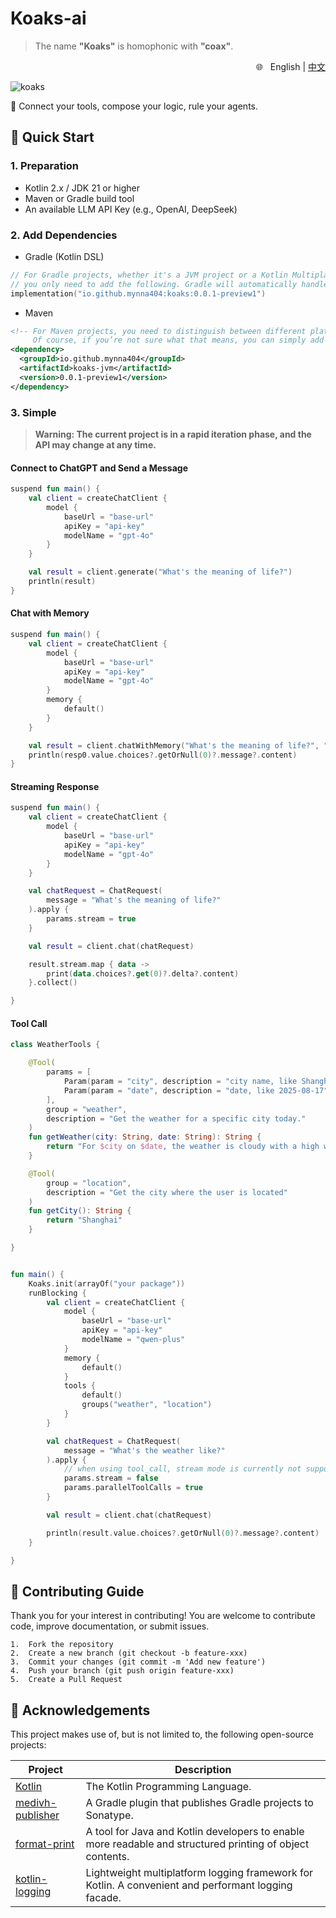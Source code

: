 # Koaks-ai  

> The name **"Koaks"** is homophonic with **"coax"**.  

<div align="right">
🌐 &nbsp English | <a href="/README-zh.md">中文</a>
</div>

![koaks](https://socialify.git.ci/koaks-ai/koaks/image?custom_description=Connect+your+tools%2C+compose+your+logic.&description=1&font=JetBrains+Mono&forks=1&issues=1&language=1&name=1&owner=1&pattern=Circuit+Board&pulls=1&stargazers=1&theme=Light)

🧩 Connect your tools, compose your logic, rule your agents.


## 🚀 Quick Start

### 1. Preparation

* Kotlin 2.x / JDK 21 or higher
* Maven or Gradle build tool
* An available LLM API Key (e.g., OpenAI, DeepSeek)

### 2. Add Dependencies

- Gradle (Kotlin DSL)  
```kotlin
// For Gradle projects, whether it's a JVM project or a Kotlin Multiplatform project, 
// you only need to add the following. Gradle will automatically handle platform adaptation.
implementation("io.github.mynna404:koaks:0.0.1-preview1")

```

- Maven  
```xml
<!-- For Maven projects, you need to distinguish between different platforms yourself. 
     Of course, if you’re not sure what that means, you can simply add the following to your pom.xml. -->
<dependency>
  <groupId>io.github.mynna404</groupId>
  <artifactId>koaks-jvm</artifactId>
  <version>0.0.1-preview1</version>
</dependency>
```

### 3. Simple

> **Warning: The current project is in a rapid iteration phase, and the API may change at any time.**

#### Connect to ChatGPT and Send a Message

```kotlin
suspend fun main() {
    val client = createChatClient {
        model {
            baseUrl = "base-url"
            apiKey = "api-key"
            modelName = "gpt-4o"
        }
    }

    val result = client.generate("What's the meaning of life?")
    println(result)
}
```

#### Chat with Memory
```kotlin
suspend fun main() {
    val client = createChatClient {
        model {
            baseUrl = "base-url"
            apiKey = "api-key"
            modelName = "gpt-4o"
        }
        memory {
            default()
        }
    }

    val result = client.chatWithMemory("What's the meaning of life?", "1001")
    println(resp0.value.choices?.getOrNull(0)?.message?.content)
}
```

#### Streaming Response
```kotlin
suspend fun main() {
    val client = createChatClient {
        model {
            baseUrl = "base-url"
            apiKey = "api-key"
            modelName = "gpt-4o"
        }
    }

    val chatRequest = ChatRequest(
        message = "What's the meaning of life?"
    ).apply {
        params.stream = true
    }

    val result = client.chat(chatRequest)

    result.stream.map { data ->
        print(data.choices?.get(0)?.delta?.content)
    }.collect()

}
```

#### Tool Call
```kotlin
class WeatherTools {

    @Tool(
        params = [
            Param(param = "city", description = "city name, like Shanghai", required = true),
            Param(param = "date", description = "date, like 2025-08-17", required = true)
        ],
        group = "weather",
        description = "Get the weather for a specific city today."
    )
    fun getWeather(city: String, date: String): String {
        return "For $city on $date, the weather is cloudy with a high wind warning."
    }

    @Tool(
        group = "location",
        description = "Get the city where the user is located"
    )
    fun getCity(): String {
        return "Shanghai"
    }

}


fun main() {
    Koaks.init(arrayOf("your package"))
    runBlocking {
        val client = createChatClient {
            model {
                baseUrl = "base-url"
                apiKey = "api-key"
                modelName = "qwen-plus"
            }
            memory {
                default()
            }
            tools {
                default()
                groups("weather", "location")
            }
        }

        val chatRequest = ChatRequest(
            message = "What's the weather like?"
        ).apply {
            // when using tool_call, stream mode is currently not supported
            params.stream = false
            params.parallelToolCalls = true
        }

        val result = client.chat(chatRequest)

        println(result.value.choices?.getOrNull(0)?.message?.content)
    }

}
```

## 🤝 Contributing Guide

Thank you for your interest in contributing! You are welcome to contribute code, improve documentation, or submit issues.

	1.	Fork the repository
	2.	Create a new branch (git checkout -b feature-xxx)
	3.	Commit your changes (git commit -m 'Add new feature')
	4.	Push your branch (git push origin feature-xxx)
	5.	Create a Pull Request

## 💖 Acknowledgements
This project makes use of, but is not limited to, the following open-source projects:

| Project | Description |
|---------|-------------|
| [Kotlin](https://github.com/JetBrains/kotlin) | The Kotlin Programming Language. |
| [medivh-publisher](https://github.com/medivh-project/medivh-publisher) | A Gradle plugin that publishes Gradle projects to Sonatype. |
| [format-print](https://github.com/mynna404/format-print) | A tool for Java and Kotlin developers to enable more readable and structured printing of object contents. |
| [kotlin-logging](https://github.com/oshai/kotlin-logging) | Lightweight multiplatform logging framework for Kotlin. A convenient and performant logging facade. |

